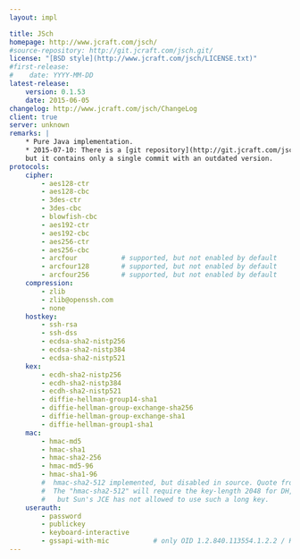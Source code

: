 ```yaml
---
layout: impl

title: JSch
homepage: http://www.jcraft.com/jsch/
#source-repository: http://git.jcraft.com/jsch.git/
license: "[BSD style](http://www.jcraft.com/jsch/LICENSE.txt)"
#first-release:
#    date: YYYY-MM-DD
latest-release:
    version: 0.1.53
    date: 2015-06-05
changelog: http://www.jcraft.com/jsch/ChangeLog
client: true
server: unknown
remarks: |
    * Pure Java implementation.
    * 2015-07-10: There is a [git repository](http://git.jcraft.com/jsch.git)
    but it contains only a single commit with an outdated version.
protocols:
    cipher:
        - aes128-ctr
        - aes128-cbc
        - 3des-ctr
        - 3des-cbc
        - blowfish-cbc
        - aes192-ctr
        - aes192-cbc
        - aes256-ctr
        - aes256-cbc
        - arcfour           # supported, but not enabled by default
        - arcfour128        # supported, but not enabled by default
        - arcfour256        # supported, but not enabled by default
    compression:
        - zlib
        - zlib@openssh.com
        - none
    hostkey:
        - ssh-rsa
        - ssh-dss
        - ecdsa-sha2-nistp256
        - ecdsa-sha2-nistp384
        - ecdsa-sha2-nistp521
    kex:
        - ecdh-sha2-nistp256
        - ecdh-sha2-nistp384
        - ecdh-sha2-nistp521
        - diffie-hellman-group14-sha1
        - diffie-hellman-group-exchange-sha256 
        - diffie-hellman-group-exchange-sha1
        - diffie-hellman-group1-sha1
    mac:
        - hmac-md5
        - hmac-sha1
        - hmac-sha2-256
        - hmac-md5-96
        - hmac-sha1-96
        #  hmac-sha2-512 implemented, but disabled in source. Quote from JSch.java:
        #  The "hmac-sha2-512" will require the key-length 2048 for DH,
        #   but Sun's JCE has not allowed to use such a long key.
    userauth:
        - password
        - publickey
        - keyboard-interactive
        - gssapi-with-mic           # only OID 1.2.840.113554.1.2.2 / Kerberos
---
```

